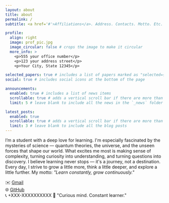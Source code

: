 ```yaml
---
layout: about
title: about
permalink: /
subtitle: <a href='#'>Affiliations</a>. Address. Contacts. Motto. Etc.

profile:
  align: right
  image: prof_pic.jpg
  image_circular: false # crops the image to make it circular
  more_info: >
    <p>555 your office number</p>
    <p>123 your address street</p>
    <p>Your City, State 12345</p>

selected_papers: true # includes a list of papers marked as "selected={true}"
social: true # includes social icons at the bottom of the page

announcements:
  enabled: true # includes a list of news items
  scrollable: true # adds a vertical scroll bar if there are more than 3 news items
  limit: 5 # leave blank to include all the news in the `_news` folder

latest_posts:
  enabled: true
  scrollable: true # adds a vertical scroll bar if there are more than 3 new posts items
  limit: 3 # leave blank to include all the blog posts
---
```


I’m a student with a deep love for learning. I'm especially fascinated by the mysteries of science — quantum theories, the universe, and the unseen forces that shape our world.
What excites me most is making sense of complexity, turning curiosity into understanding, and turning questions into discovery.
I believe learning never stops — it's a journey, not a destination. Every day, I strive to grow a little more, think a little deeper, and explore a little further.
My motto: *"Learn constantly, grow continuously."*

✉️ [Gmail](shihabium@gmail.com)  
🌐 [GitHub](https://github.com/shihabium)  
📞 +XXX-XXXXXXXXXX
💬 "Curious mind. Constant learner."

